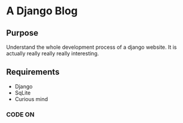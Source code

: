 # A Django Blog

## Purpose
Understand the whole development process of a django website. It is actually really really really interesting.

## Requirements
- Django
- SqLite
- Curious mind

### CODE ON
